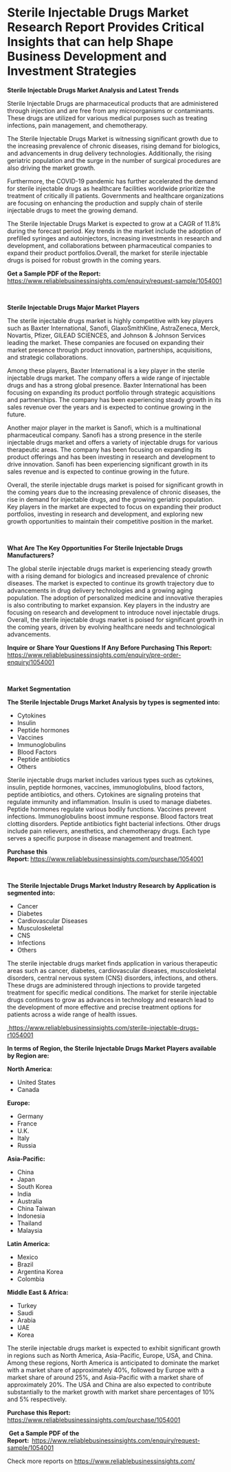 <p><h1>Sterile Injectable Drugs Market Research Report Provides Critical Insights that can help Shape Business Development and Investment Strategies</h1></p><p><strong>Sterile Injectable Drugs Market Analysis and Latest Trends</strong></p>
<p><p>Sterile Injectable Drugs are pharmaceutical products that are administered through injection and are free from any microorganisms or contaminants. These drugs are utilized for various medical purposes such as treating infections, pain management, and chemotherapy.</p><p>The Sterile Injectable Drugs Market is witnessing significant growth due to the increasing prevalence of chronic diseases, rising demand for biologics, and advancements in drug delivery technologies. Additionally, the rising geriatric population and the surge in the number of surgical procedures are also driving the market growth.</p><p>Furthermore, the COVID-19 pandemic has further accelerated the demand for sterile injectable drugs as healthcare facilities worldwide prioritize the treatment of critically ill patients. Governments and healthcare organizations are focusing on enhancing the production and supply chain of sterile injectable drugs to meet the growing demand.</p><p>The Sterile Injectable Drugs Market is expected to grow at a CAGR of 11.8% during the forecast period. Key trends in the market include the adoption of prefilled syringes and autoinjectors, increasing investments in research and development, and collaborations between pharmaceutical companies to expand their product portfolios.Overall, the market for sterile injectable drugs is poised for robust growth in the coming years.</p></p>
<p><strong>Get a Sample PDF of the Report:&nbsp;</strong> <a href="https://www.reliablebusinessinsights.com/enquiry/request-sample/1054001">https://www.reliablebusinessinsights.com/enquiry/request-sample/1054001</a></p>
<p>&nbsp;</p>
<p><strong>Sterile Injectable Drugs Major Market Players</strong></p>
<p><p>The sterile injectable drugs market is highly competitive with key players such as Baxter International, Sanofi, GlaxoSmithKline, AstraZeneca, Merck, Novartis, Pfizer, GILEAD SCIENCES, and Johnson & Johnson Services leading the market. These companies are focused on expanding their market presence through product innovation, partnerships, acquisitions, and strategic collaborations.</p><p>Among these players, Baxter International is a key player in the sterile injectable drugs market. The company offers a wide range of injectable drugs and has a strong global presence. Baxter International has been focusing on expanding its product portfolio through strategic acquisitions and partnerships. The company has been experiencing steady growth in its sales revenue over the years and is expected to continue growing in the future.</p><p>Another major player in the market is Sanofi, which is a multinational pharmaceutical company. Sanofi has a strong presence in the sterile injectable drugs market and offers a variety of injectable drugs for various therapeutic areas. The company has been focusing on expanding its product offerings and has been investing in research and development to drive innovation. Sanofi has been experiencing significant growth in its sales revenue and is expected to continue growing in the future.</p><p>Overall, the sterile injectable drugs market is poised for significant growth in the coming years due to the increasing prevalence of chronic diseases, the rise in demand for injectable drugs, and the growing geriatric population. Key players in the market are expected to focus on expanding their product portfolios, investing in research and development, and exploring new growth opportunities to maintain their competitive position in the market.</p></p>
<p>&nbsp;</p>
<p><strong>What Are The Key Opportunities For Sterile Injectable Drugs Manufacturers?</strong></p>
<p><p>The global sterile injectable drugs market is experiencing steady growth with a rising demand for biologics and increased prevalence of chronic diseases. The market is expected to continue its growth trajectory due to advancements in drug delivery technologies and a growing aging population. The adoption of personalized medicine and innovative therapies is also contributing to market expansion. Key players in the industry are focusing on research and development to introduce novel injectable drugs. Overall, the sterile injectable drugs market is poised for significant growth in the coming years, driven by evolving healthcare needs and technological advancements.</p></p>
<p><strong>Inquire or Share Your Questions If Any Before Purchasing This Report:</strong> <a href="https://www.reliablebusinessinsights.com/enquiry/pre-order-enquiry/1054001">https://www.reliablebusinessinsights.com/enquiry/pre-order-enquiry/1054001</a></p>
<p>&nbsp;</p>
<p><strong>Market Segmentation</strong></p>
<p><strong>The Sterile Injectable Drugs Market Analysis by types is segmented into:</strong></p>
<p><ul><li>Cytokines</li><li>Insulin</li><li>Peptide hormones</li><li>Vaccines</li><li>Immunoglobulins</li><li>Blood Factors</li><li>Peptide antibiotics</li><li>Others</li></ul></p>
<p><p>Sterile injectable drugs market includes various types such as cytokines, insulin, peptide hormones, vaccines, immunoglobulins, blood factors, peptide antibiotics, and others. Cytokines are signaling proteins that regulate immunity and inflammation. Insulin is used to manage diabetes. Peptide hormones regulate various bodily functions. Vaccines prevent infections. Immunoglobulins boost immune response. Blood factors treat clotting disorders. Peptide antibiotics fight bacterial infections. Other drugs include pain relievers, anesthetics, and chemotherapy drugs. Each type serves a specific purpose in disease management and treatment.</p></p>
<p><strong>Purchase this Report:&nbsp;</strong><a href="https://www.reliablebusinessinsights.com/purchase/1054001">https://www.reliablebusinessinsights.com/purchase/1054001</a></p>
<p>&nbsp;</p>
<p><strong>The Sterile Injectable Drugs Market Industry Research by Application is segmented into:</strong></p>
<p><ul><li>Cancer</li><li>Diabetes</li><li>Cardiovascular Diseases</li><li>Musculoskeletal</li><li>CNS</li><li>Infections</li><li>Others</li></ul></p>
<p><p>The sterile injectable drugs market finds application in various therapeutic areas such as cancer, diabetes, cardiovascular diseases, musculoskeletal disorders, central nervous system (CNS) disorders, infections, and others. These drugs are administered through injections to provide targeted treatment for specific medical conditions. The market for sterile injectable drugs continues to grow as advances in technology and research lead to the development of more effective and precise treatment options for patients across a wide range of health issues.</p></p>
<p><a href="https://www.reliablebusinessinsights.com/sterile-injectable-drugs-r1054001">&nbsp;https://www.reliablebusinessinsights.com/sterile-injectable-drugs-r1054001</a></p>
<p><strong>In terms of Region, the Sterile Injectable Drugs Market Players available by Region are:</strong></p>
<p>
    <p> <strong> North America: </strong>
        <ul>
            <li>United States</li>
            <li>Canada</li>
        </ul>
        </p> 
    <p> <strong> Europe: </strong>
        <ul>
            <li>Germany</li>
            <li>France</li>
            <li>U.K.</li>
            <li>Italy</li>
            <li>Russia</li>
        </ul>
        </p> 
    <p> <strong> Asia-Pacific: </strong>
        <ul>
            <li>China</li>
            <li>Japan</li>
            <li>South Korea</li>
            <li>India</li>
            <li>Australia</li>
            <li>China Taiwan</li>
            <li>Indonesia</li>
            <li>Thailand</li>
            <li>Malaysia</li>
        </ul>
        </p> 
    <p> <strong> Latin America: </strong>
        <ul>
            <li>Mexico</li>
            <li>Brazil</li>
            <li>Argentina Korea</li>
            <li>Colombia</li>
        </ul>
        </p> 
    <p> <strong> Middle East & Africa: </strong>
        <ul>
            <li>Turkey</li>
            <li>Saudi</li>
            <li>Arabia</li>
            <li>UAE</li>
            <li>Korea</li>
        </ul>
    </p>
    </p>
<p><p>The sterile injectable drugs market is expected to exhibit significant growth in regions such as North America, Asia-Pacific, Europe, USA, and China. Among these regions, North America is anticipated to dominate the market with a market share of approximately 40%, followed by Europe with a market share of around 25%, and Asia-Pacific with a market share of approximately 20%. The USA and China are also expected to contribute substantially to the market growth with market share percentages of 10% and 5% respectively.</p></p>
<p><strong>Purchase this Report: </strong><a href="https://www.reliablebusinessinsights.com/purchase/1054001">https://www.reliablebusinessinsights.com/purchase/1054001</a></p>
<p>&nbsp;<strong>Get a Sample PDF of the Report:&nbsp;&nbsp;</strong><a href="https://www.reliablebusinessinsights.com/enquiry/request-sample/1054001">https://www.reliablebusinessinsights.com/enquiry/request-sample/1054001</a></p>
<p><strong></strong></p>
<p>Check more reports on <a href="https://www.reliablebusinessinsights.com/">https://www.reliablebusinessinsights.com/</a></p>